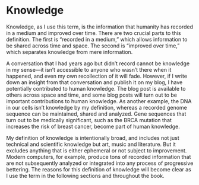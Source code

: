 # Knowledge

Knowledge, as I use this term, is the information that humanity has recorded in a medium and improved over time. There are two crucial parts to this definition. The first is “recorded in a medium,” which allows information to be shared across time and space. The second is “improved over time,” which separates knowledge from mere information.
 
A conversation that I had years ago but didn’t record cannot be knowledge in my sense—it isn’t accessible to anyone who wasn’t there when it happened, and even my own recollection of it will fade. However, if I write down an insight from that conversation and publish it on my blog, I have potentially contributed to human knowledge. The blog post is available to others across space and time, and some blog posts will turn out to be important contributions to human knowledge. As another example, the DNA in our cells isn’t knowledge by my definition, whereas a recorded genome sequence can be maintained, shared and analyzed. Gene sequences that turn out to be medically significant, such as the BRCA mutation that increases the risk of breast cancer, become part of human knowledge. 

My definition of knowledge is intentionally broad, and includes not just technical and scientific knowledge but art, music and literature. But it excludes anything that is either ephemeral or not subject to improvement. Modern computers, for example, produce tons of recorded information that are not subsequently analyzed or integrated into any process of progressive bettering. The reasons for this definition of knowledge will become clear as I use the term in the following sections and throughout the book.
